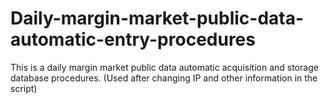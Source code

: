 # Daily-margin-market-public-data-automatic-entry-procedures
This is a daily margin market public data automatic acquisition and storage database procedures. (Used after changing IP and other information in the script)
